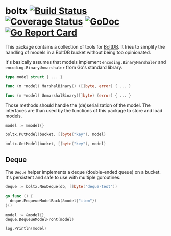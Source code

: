 # boltx [![Build Status](https://travis-ci.org/simia-tech/boltx.svg?branch=master)](https://travis-ci.org/simia-tech/boltx) [![Coverage Status](https://coveralls.io/repos/github/simia-tech/boltx/badge.svg?branch=master)](https://coveralls.io/github/simia-tech/boltx?branch=master) [![GoDoc](https://godoc.org/github.com/simia-tech/boltx?status.svg)](https://godoc.org/github.com/simia-tech/boltx) [![Go Report Card](https://goreportcard.com/badge/github.com/simia-tech/boltx)](https://goreportcard.com/report/github.com/simia-tech/boltx)


This package contains a collection of tools for [BoltDB](https://github.com/boltdb/bolt). It tries to simplify the
handling of models in a BoltDB bucket without being too opinionated.

It's basically assumes that models implement `encoding.BinaryMarshaler` and `encoding.BinaryUnmarshaler` from Go's
standard library.

```go
type model struct { ... }

func (m *model) MarshalBinary() ([]byte, error) { ... }

func (m *model) UnmarshalBinary([]byte) (error) { ... }
```

Those methods should handle the (de)serialization of the model. The interfaces are than used by the functions of
this package to store and load models.

```go
model := &model{}

boltx.PutModel(bucket, []byte("key"), model)

boltx.GetModel(bucket, []byte("key"), model)
```

## Deque

The `Deque` helper implements a deque (double-ended queue) on a bucket. It's persistent and safe to use with
multiple goroutines.

```go
deque := boltx.NewDeque(db, []byte("deque-test"))

go func () {
  deque.EnqueueModelBack(&model{"item"})
}()

model := &model{}
deque.DequeueModelFront(model)

log.Println(model)
```
